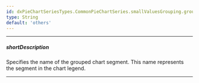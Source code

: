 ```yaml
---
id: dxPieChartSeriesTypes.CommonPieChartSeries.smallValuesGrouping.groupName
type: String
default: 'others'
---
```

---
##### shortDescription
Specifies the name of the grouped chart segment. This name represents the segment in the chart legend.

---
